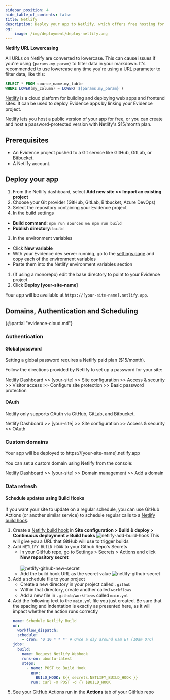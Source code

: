 ```yaml
---
sidebar_position: 4
hide_table_of_contents: false
title: Netlify
description: Deploy your app to Netlify, which offers free hosting for public apps and password-protected hosting for paid plans.
og:
    image: /img/deployment/deploy-netlify.png
---
```


<Alert status=warning>

**Netlify URL Lowercasing**

All URLs on Netlify are converted to lowercase. This can cause issues if you're using `{params.my_param}` to filter data in your markdown. It's recommended to use lowercase any time you're using a URL parameter to filter data, like this:

```sql
SELECT * FROM source_name.my_table 
WHERE LOWER(my_column) = LOWER('${params.my_param}')
```

</Alert>

[Netlify](https://www.netlify.com) is a cloud platform for building and deploying web apps and frontend sites. It can be used to deploy Evidence apps by linking your Evidence project.

Netlify lets you host a public version of your app for free, or you can create and host a password-protected version with Netlify's $15/month plan.

## Prerequisites

- An Evidence project pushed to a Git service like GitHub, GitLab, or Bitbucket.
- A Netlify account.

## Deploy your app

1. From the Netlify dashboard, select **Add new site >> Import an existing project**
1. Choose your Git provider (GitHub, GitLab, Bitbucket, Azure DevOps)
1. Select the repository containing your Evidence project
1. In the build settings
  - **Build command**: `npm run sources && npm run build`
  - **Publish directory**: `build`
1. In the environment variables
  - Click **New variable**
  - With your Evidence dev server running, go to the [settings page](http://localhost:3000/settings#deploy) and copy each of the environment variables
  - Paste them into the Netlify environment variables section
1. (If using a monorepo) edit the base directory to point to your Evidence project
1. Click **Deploy [your-site-name]**

Your app will be available at `https://[your-site-name].netlify.app`.

## Domains, Authentication and Scheduling

{@partial "evidence-cloud.md"}

### Authentication

#### Global password

Setting a global password requires a Netlify paid plan ($15/month).

Follow the directions provided by Netlify to set up a password for your site:

Netlify Dashboard >> [your-site] >> Site configuration >> Access & security >> Visitor access >> Configure site protection >> Basic password protection

#### OAuth

Netlify only supports OAuth via GitHub, GitLab, and Bitbucket.

Netlify Dashboard >> [your-site] >> Site configuration >> Access & security >> OAuth

### Custom domains

Your app will be deployed to https://[your-site-name].netlify.app

You can set a custom domain using Netlify from the console:

Netlify Dashboard >> [your-site] >> Domain management >> Add a domain

### Data refresh

#### Schedule updates using Build Hooks

If you want your site to update on a regular schedule, you can use GitHub Actions (or another similar service) to schedule regular calls to a [Netlify build hook](https://docs.netlify.com/configure-builds/build-hooks/).

1. Create a [Netlify build hook](https://docs.netlify.com/configure-builds/build-hooks/) in **Site configuration > Build & deploy > Continuous deployment > Build hooks**
   ![netlify-add-build-hook](/img/netlify-add-build-hook.png)
   This will give you a URL that GitHub will use to trigger builds
2. Add `NETLIFY_BUILD_HOOK` to your Github Repo's Secrets
   - In your GitHub repo, go to Settings > Secrets > Actions and click **New repository secret**<br/><br/>
     ![netlify-github-new-secret](/img/netlify-github-new-secret.png)
   - Add the build hook URL as the secret value
     ![netlify-github-secret](/img/netlify-github-secret.png)
3. Add a schedule file to your project
   - Create a new directory in your project called `.github`
   - Within that directory, create another called `workflows`
   - Add a new file in `.github/workflows` called `main.yml`
4. Add the following text to the `main.yml` file you just created. Be sure that the spacing and indentation is exactly as presented here, as it will impact whether the action runs correctly
    ```yaml
    name: Schedule Netlify Build
    on:
      workflow_dispatch:
      schedule:
        - cron: '0 10 * * *' # Once a day around 6am ET (10am UTC)
    jobs:
      build:
        name: Request Netlify Webhook
        runs-on: ubuntu-latest
        steps:
          - name: POST to Build Hook
            env:
              BUILD_HOOK: ${{ secrets.NETLIFY_BUILD_HOOK }}
            run: curl -X POST -d {} $BUILD_HOOK
    ```
5. See your GitHub Actions run in the **Actions** tab of your GitHub repo
